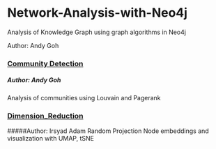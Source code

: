 # Network-Analysis-with-Neo4j
Analysis of Knowledge Graph using graph algorithms in Neo4j

Author: Andy Goh
### [Community Detection]
##### Author: Andy Goh
Analysis of communities using Louvain and Pagerank

### [Dimension_Reduction]
#####Author: Irsyad Adam
Random Projection Node embeddings and visualization with UMAP, tSNE


  [Community Detection]: /Community%20Detection/
  
  [Dimension_Reduction]: /Dimension_Reduction/
